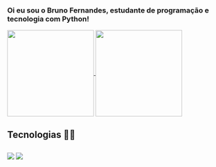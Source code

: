 ### Oi eu sou o Bruno Fernandes, estudante de programação e tecnologia com Python! 

<a href="https://github.com/anuraghazra/github-readme-stats">
  <img height=200 align="center" src="https://github-readme-stats.vercel.app/api?username=xBrunodevx&show_icons=true&theme=radical" />
</a>
<a href="https://github.com/xBrunodevx/convoychat">
  <img height=200 align="center" src="https://github-readme-stats.vercel.app/api/top-langs?username=xBrunodevx&layout=compact&langs&theme=radical" />
</a>

## Tecnologias 👨‍💻
<div class="grid-skills">
      <i class="devicon-python-plain colored" title="Python"></i>
      <i class="devicon-sqlite-plain colored" title="SQLite"></i>
      <i class="devicon-html5-plain colored" title="HTML5"></i>
      <i class="devicon-css3-plain colored" title="CSS3"></i>
      <i class="devicon-javascript-plain colored" title="JavaScript"></i>
      <i class="devicon-react-plain colored" title="React"></i>
      <i class="devicon-django-plain colored" title="Django"></i>
    </div>

##
  
<div> 
  <a href="https://www.instagram.com/fernandes.dev.py/" target="_blank"><img src="https://img.shields.io/badge/-Instagram-%23E4405F?style=for-the-badge&logo=instagram&logoColor=white" target="_blank"></a>
 <a href="https://discord.gg/jamaica_roots" target="_blank"><img src="https://img.shields.io/badge/Discord-7289DA?style=for-the-badge&logo=discord&logoColor=white" target="_blank"></a> 
</div>
